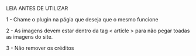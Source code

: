 LEIA ANTES DE UTILIZAR
                                                                                                     
1 - Chame o plugin na págia que deseja que o mesmo funcione

2 - As imagens devem estar dentro da tag < article > para não pegar toadas as imagens do site.

3 - Não remover os créditos
